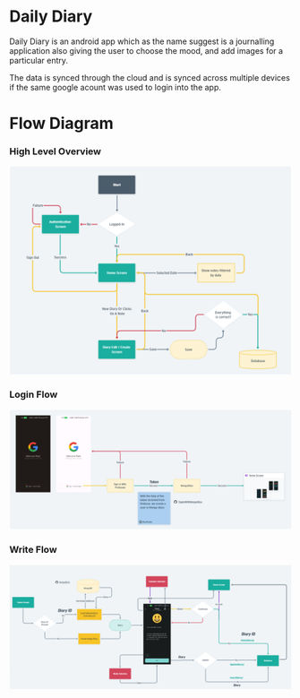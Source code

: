 # Daily Diary 
Daily Diary is an android app which as the name suggest is a journalling application also giving the user to choose the mood, and add images for a particular entry.

The data is synced through the cloud and is synced across multiple devices if the same google acount was used to login into the app.

# Flow Diagram

### High Level Overview
![FlowDiagram][flowDiagram]

[flowDiagram]: Media/highLevelFlowDiagram.png

### Login Flow

![LoginFlow][loginFlow]

[loginFlow]: Media/loginFlow.png

### Write Flow

![WriteFlow][writeFlow]

[writeFlow]: Media/writeScreenFlow.png